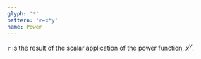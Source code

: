 ```yaml
---
glyph: '*'
pattern: 'r←x*y'
name: Power
---
```


`r` is the result of the scalar application of the power function, $x^y$.